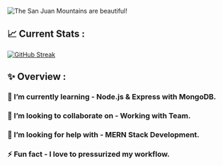 <!-- ### Hi there 👋 -->

![The San Juan Mountains are beautiful!](https://i.postimg.cc/2jGQxw2x/github-banner.png "San Juan Mountains")

## 📈 Current Stats :
[![GitHub Streak](https://github-readme-streak-stats.herokuapp.com?user=AsrafulMasum&theme=black-ice&hide_border=true&card_width=800)](https://git.io/streak-stats)

## ✨ Overview : 
<!-- **AsrafulMasum/AsrafulMasum** is a ✨ _special_ ✨ repository because its `README.md` (this file) appears on your GitHub profile.

Here are some ideas to get you started: -->

<!-- - 🔭 I’m currently working on ... -->
### 🌱 I’m currently learning - Node.js & Express with MongoDB.
### 👯 I’m looking to collaborate on - Working with Team.
### 🤔 I’m looking for help with - MERN Stack Development.
### ⚡ Fun fact - I love to pressurized my workflow.
<!-- - 💬 Ask me about ...
- 📫 How to reach me: ...
- 😄 Pronouns: ... -->

